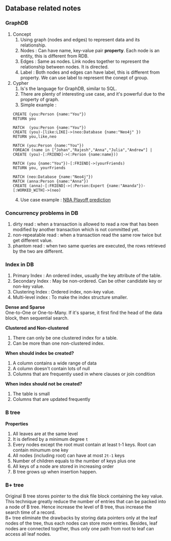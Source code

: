 ## Database related notes
### GraphDB
1. Concept
    1. Using graph (nodes and edges) to represent data and its relationship.
    2. Nodes : Can have name, key-value pair **property**. Each node is an entity, this is different from RDB.
    3. Edges : Same as nodes. Link nodes together to represent the relationship between nodes. It is directed.
    4. Label : Both nodes and edges can have label, this is different from property. We can use label to represent the conept of group.
2. Cypher
    1. Is's the language for GraphDB, similar to SQL.
    2. There are plenty of interesting use case, and it's powerful due to the property of graph. 
    3. Simple example : 
    ```cypher
    CREATE (you:Person {name:"You"})
    RETURN you
   
    MATCH  (you:Person {name:"You"})
    CREATE (you)-[like:LIKE]->(neo:Database {name:"Neo4j" })
    RETURN you,like,neo

    MATCH (you:Person {name:"You"})
    FOREACH (name in ["Johan","Rajesh","Anna","Julia","Andrew"] |
    CREATE (you)-[:FRIEND]->(:Person {name:name}))

    MATCH (you {name:"You"})-[:FRIEND]->(yourFriends)
    RETURN you, yourFriends

    MATCH (neo:Database {name:"Neo4j"})
    MATCH (anna:Person {name:"Anna"})
    CREATE (anna)-[:FRIEND]->(:Person:Expert {name:"Amanda"})-[:WORKED_WITH]->(neo)
    ```
    4. Use case example : [NBA Playoff prediction](https://neo4j.com/graphgist/nba-playoff-prediction)


### Concurrency problems in DB
1. dirty read : when a transaction is allowed to read a row that has been modified by another transaction which is not committed yet.
2. non-repeatable read : when a transaction read the same row twice but get different value.
3. phantom read : when two same queries are executed, the rows retrieved by the two are different. 

### Index in DB
1. Primary Index : An ordered index, usually the key attribute of the table.
2. Secondary Index : May be non-ordered. Can be other candidate key or non-key value.
3. Clustering Index : Ordered index, non-key value.
4. Multi-level index : To make the index structure smaller.

**Dense and Sparse** <br />
One-to-One or One-to-Many. If it's sparse, it first find the head of the data block, then sequential search.

**Clustered and Non-clustered** <br />
1. There can only be one clustered index for a table.
2. Can be more than one non-clustered index.

**When should index be created?** <br />
1. A column contains a wide range of data
2. A column doesn't contain lots of null
3. Columns that are frequently used in where clauses or join condition

**When index should not be created?** <br />
1. The table is small
2. Columns that are updated frequently


### B tree
**Properties** <br />
1. All leaves are at the same level
2. It is defined by a minimum degree `t`
3. Every nodes except the root must contain at least t-1 keys. Root can contain minumum one key
4. All nodes (including root) can have at most `2t-1` keys
5. Number of children equals to the number of keys plus one
6. All keys of a node are stored in increasing order
7. B tree grows up when insertion happen.


### B+ tree
Original B tree stores pointer to the disk file block containing the key value. This technique greatly reduce the number of entries that can be packed into a node of B tree. Hence increase the level of B tree, thus increase the search time of a record. <br />
B+ tree eliminate the drawbacks by storing data pointers only at the leaf nodes of the tree, thus each nodes can store more entries. Besides, leaf nodes are connected togrther, thus only one path from root to leaf can access all leaf nodes.




